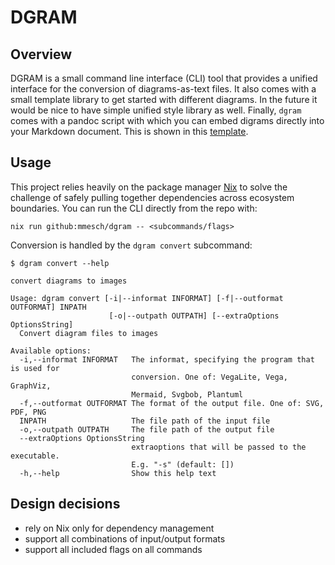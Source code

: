 # DGRAM

## Overview

DGRAM is a small command line interface (CLI) tool that provides a unified interface for the conversion of diagrams-as-text files. It also comes with a small template library to get started with different diagrams. In the future it would be nice to have simple unified style library as well. Finally, `dgram` comes with a pandoc script with which you can embed digrams directly into your Markdown document. This is shown in this [template](https://github.com/MMesch/flakeTemplates/tree/main/pandocmax).

## Usage

This project relies heavily on the package manager [Nix](https://nixos.org) to solve the challenge of safely pulling together dependencies across ecosystem boundaries. You can run the CLI directly from the repo with:

```
nix run github:mmesch/dgram -- <subcommands/flags>
```

Conversion is handled by the `dgram convert` subcommand:

```
$ dgram convert --help

convert diagrams to images

Usage: dgram convert [-i|--informat INFORMAT] [-f|--outformat OUTFORMAT] INPATH
                      [-o|--outpath OUTPATH] [--extraOptions OptionsString]
  Convert diagram files to images

Available options:
  -i,--informat INFORMAT   The informat, specifying the program that is used for
                           conversion. One of: VegaLite, Vega, GraphViz,
                           Mermaid, Svgbob, Plantuml
  -f,--outformat OUTFORMAT The format of the output file. One of: SVG, PDF, PNG
  INPATH                   The file path of the input file
  -o,--outpath OUTPATH     The file path of the output file
  --extraOptions OptionsString
                           extraoptions that will be passed to the executable.
                           E.g. "-s" (default: [])
  -h,--help                Show this help text
```

## Design decisions

- rely on Nix only for dependency management
- support all combinations of input/output formats
- support all included flags on all commands
